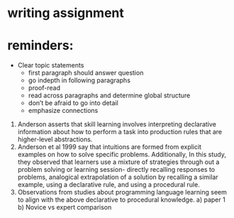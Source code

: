 # writing assignment
# reminders: 
 - Clear topic statements
	- first paragraph should answer question
	- go indepth in following paragraphs
	- proof-read
	- read across paragraphs and determine global structure
	- don’t be afraid to go into detail
	- emphasize connections






1) Anderson asserts that skill learning involves interpreting declarative information about how to perform a task into production rules that are higher-level abstractions. 
2) Anderson et al 1999 say that intuitions are formed from explicit examples on how to solve specific problems. Additionally, In this study, they observed that learners use a mixture of strategies through out a problem solving or learning session- directly recalling responses to problems, analogical extrapolation of a solution by recalling a similar example, using a declarative rule, and using a procedural rule. 
3) Observations from studies about programming language learning seem to align with the above declarative to procedural knowledge. 
a) paper 1 
b) Novice vs expert comparison